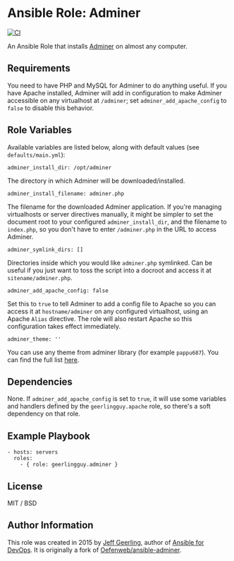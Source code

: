 # Ansible Role: Adminer

[![CI](https://github.com/geerlingguy/ansible-role-adminer/workflows/CI/badge.svg?event=push)](https://github.com/geerlingguy/ansible-role-adminer/actions?query=workflow%3ACI)

An Ansible Role that installs [Adminer](http://www.adminer.org/) on almost any computer.

## Requirements

You need to have PHP and MySQL for Adminer to do anything useful. If you have Apache installed, Adminer will add in configuration to make Adminer accessible on any virtualhost at `/adminer`; set `adminer_add_apache_config` to `false` to disable this behavior.

## Role Variables

Available variables are listed below, along with default values (see `defaults/main.yml`):

    adminer_install_dir: /opt/adminer

The directory in which Adminer will be downloaded/installed.

    adminer_install_filename: adminer.php

The filename for the downloaded Adminer application. If you're managing virtualhosts or server directives manually, it might be simpler to set the document root to your configured `adminer_install_dir`, and the filename to `index.php`, so you don't have to enter `/adminer.php` in the URL to access Adminer.

    adminer_symlink_dirs: []

Directories inside which you would like `adminer.php` symlinked. Can be useful if you just want to toss the script into a docroot and access it at `sitename/adminer.php`.

    adminer_add_apache_config: false

Set this to `true` to tell Adminer to add a config file to Apache so you can access it at `hostname/adminer` on any configured virtualhost, using an Apache `Alias` directive. The role will also restart Apache so this configuration takes effect immediately.

    adminer_theme: ''

You can use any theme from adminer library (for example `pappu687`). You can find the full list [here](https://www.adminer.org/en/#extras).

## Dependencies

None. If `adminer_add_apache_config` is set to `true`, it will use some variables and handlers defined by the `geerlingguy.apache` role, so there's a soft dependency on that role.

## Example Playbook

    - hosts: servers
      roles:
        - { role: geerlingguy.adminer }

## License

MIT / BSD

## Author Information

This role was created in 2015 by [Jeff Geerling](https://www.jeffgeerling.com/), author of [Ansible for DevOps](https://www.ansiblefordevops.com/). It is originally a fork of [Oefenweb/ansible-adminer](https://github.com/Oefenweb/ansible-adminer).
